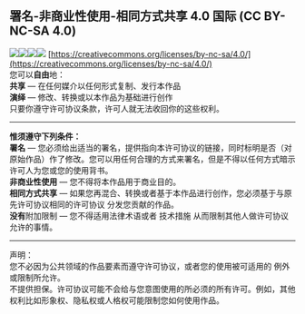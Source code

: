 ## 署名-非商业性使用-相同方式共享 4.0 国际 (CC BY-NC-SA 4.0)
![](https://creativecommons.org/images/chooser/chooser_cc.png)![](https://creativecommons.org/images/chooser/chooser_by.png)![](https://creativecommons.org/images/chooser/chooser_nc.png)![](https://creativecommons.org/images/chooser/chooser_sa.png)
[https://creativecommons.org/licenses/by-nc-sa/4.0/](https://creativecommons.org/licenses/by-nc-sa/4.0/)</br>
您可以**自由**地：</br>
**共享** — 在任何媒介以任何形式复制、发行本作品</br>
**演绎** — 修改、转换或以本作品为基础进行创作</br>
只要你遵守许可协议条款，许可人就无法收回你的这些权利。</br>
***
**惟须遵守下列条件：**</br>
**署名** — 您必须给出适当的署名，提供指向本许可协议的链接，同时标明是否（对原始作品）作了修改。您可以用任何合理的方式来署名，但是不得以任何方式暗示许可人为您或您的使用背书。</br>
**非商业性使用** — 您不得将本作品用于商业目的。</br>
**相同方式共享** — 如果您再混合、转换或者基于本作品进行创作，您必须基于与原先许可协议相同的许可协议 分发您贡献的作品。</br>
**没有**附加限制 — 您不得适用法律术语或者 技术措施 从而限制其他人做许可协议允许的事情。</br>
***
声明：</br>
您不必因为公共领域的作品要素而遵守许可协议，或者您的使用被可适用的 例外或限制所允许。</br>
不提供担保。许可协议可能不会给与您意图使用的所必须的所有许可。例如，其他权利比如形象权、隐私权或人格权可能限制您如何使用作品。</br>
